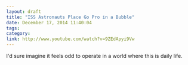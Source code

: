 ```yaml
---
layout: draft
title: "ISS Astronauts Place Go Pro in a Bubble"
date: December 17, 2014 11:40:04
tags:
category:
link: http://www.youtube.com/watch?v=9ZEdApyi9Vw
---
```


I'd sure imagine it feels odd to operate in a world where this is daily life.